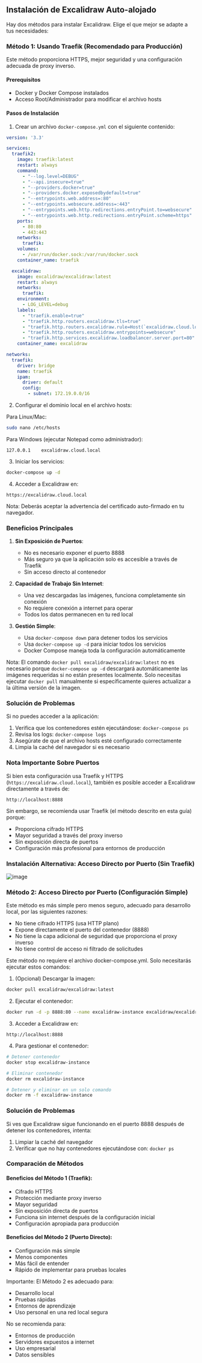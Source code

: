 ## Instalación de Excalidraw Auto-alojado

Hay dos métodos para instalar Excalidraw. Elige el que mejor se adapte a tus necesidades:

### Método 1: Usando Traefik (Recomendado para Producción)
Este método proporciona HTTPS, mejor seguridad y una configuración adecuada de proxy inverso.

#### Prerequisitos
- Docker y Docker Compose instalados
- Acceso Root/Administrador para modificar el archivo hosts

#### Pasos de Instalación

1. Crear un archivo `docker-compose.yml` con el siguiente contenido:
```yaml
version: '3.3'

services:
  traefik2:
    image: traefik:latest
    restart: always
    command:
      - "--log.level=DEBUG"
      - "--api.insecure=true"
      - "--providers.docker=true"
      - "--providers.docker.exposedbydefault=true"
      - "--entrypoints.web.address=:80"
      - "--entrypoints.websecure.address=:443"
      - "--entrypoints.web.http.redirections.entryPoint.to=websecure"
      - "--entrypoints.web.http.redirections.entryPoint.scheme=https"
    ports:
      - 80:80
      - 443:443
    networks:
      traefik:        
    volumes:
      - /var/run/docker.sock:/var/run/docker.sock
    container_name: traefik

  excalidraw:
    image: excalidraw/excalidraw:latest
    restart: always
    networks:
      traefik:
    environment:
      - LOG_LEVEL=debug
    labels:
      - "traefik.enable=true"
      - "traefik.http.routers.excalidraw.tls=true"
      - "traefik.http.routers.excalidraw.rule=Host(`excalidraw.cloud.local`)"
      - "traefik.http.routers.excalidraw.entrypoints=websecure"
      - "traefik.http.services.excalidraw.loadbalancer.server.port=80"
    container_name: excalidraw

networks:
  traefik:
    driver: bridge
    name: traefik
    ipam:
      driver: default
      config:
        - subnet: 172.19.0.0/16
```

2. Configurar el dominio local en el archivo hosts:

Para Linux/Mac:
```bash
sudo nano /etc/hosts
```

Para Windows (ejecutar Notepad como administrador):
```
127.0.0.1    excalidraw.cloud.local
```

3. Iniciar los servicios:
```bash
docker-compose up -d
```

4. Acceder a Excalidraw en:
```
https://excalidraw.cloud.local
```

Nota: Deberás aceptar la advertencia del certificado auto-firmado en tu navegador.

### Beneficios Principales

1. **Sin Exposición de Puertos**: 
   - No es necesario exponer el puerto 8888
   - Más seguro ya que la aplicación solo es accesible a través de Traefik
   - Sin acceso directo al contenedor

2. **Capacidad de Trabajo Sin Internet**:
   - Una vez descargadas las imágenes, funciona completamente sin conexión
   - No requiere conexión a internet para operar
   - Todos los datos permanecen en tu red local

3. **Gestión Simple**:
   - Usa `docker-compose down` para detener todos los servicios
   - Usa `docker-compose up -d` para iniciar todos los servicios
   - Docker Compose maneja toda la configuración automáticamente

Nota: El comando `docker pull excalidraw/excalidraw:latest` no es necesario porque `docker-compose up -d` descargará automáticamente las imágenes requeridas si no están presentes localmente. Solo necesitas ejecutar `docker pull` manualmente si específicamente quieres actualizar a la última versión de la imagen.

### Solución de Problemas

Si no puedes acceder a la aplicación:
1. Verifica que los contenedores estén ejecutándose: `docker-compose ps`
2. Revisa los logs: `docker-compose logs`
3. Asegúrate de que el archivo hosts esté configurado correctamente
4. Limpia la caché del navegador si es necesario

### Nota Importante Sobre Puertos

Si bien esta configuración usa Traefik y HTTPS (`https://excalidraw.cloud.local`), también es posible acceder a Excalidraw directamente a través de:
```
http://localhost:8888
```

Sin embargo, se recomienda usar Traefik (el método descrito en esta guía) porque:
- Proporciona cifrado HTTPS
- Mayor seguridad a través del proxy inverso
- Sin exposición directa de puertos
- Configuración más profesional para entornos de producción


### Instalación Alternativa: Acceso Directo por Puerto (Sin Traefik)

![image](https://github.com/user-attachments/assets/a69f995c-3498-476d-8bf8-24bdd5b406bb)


### Método 2: Acceso Directo por Puerto (Configuración Simple)
Este método es más simple pero menos seguro, adecuado para desarrollo local, por las siguientes razones:
- No tiene cifrado HTTPS (usa HTTP plano)
- Expone directamente el puerto del contenedor (8888)
- No tiene la capa adicional de seguridad que proporciona el proxy inverso
- No tiene control de acceso ni filtrado de solicitudes

Este método no requiere el archivo docker-compose.yml. Solo necesitarás ejecutar estos comandos:

1. (Opcional) Descargar la imagen:
```bash
docker pull excalidraw/excalidraw:latest
```

2. Ejecutar el contenedor:
```bash
docker run -d -p 8888:80 --name excalidraw-instance excalidraw/excalidraw:latest
```

3. Acceder a Excalidraw en:
```
http://localhost:8888
```

4. Para gestionar el contenedor:
```bash
# Detener contenedor
docker stop excalidraw-instance

# Eliminar contenedor
docker rm excalidraw-instance

# Detener y eliminar en un solo comando
docker rm -f excalidraw-instance
```

### Solución de Problemas

Si ves que Excalidraw sigue funcionando en el puerto 8888 después de detener los contenedores, intenta:
1. Limpiar la caché del navegador
2. Verificar que no hay contenedores ejecutándose con: `docker ps`

### Comparación de Métodos

#### Beneficios del Método 1 (Traefik):
- Cifrado HTTPS
- Protección mediante proxy inverso
- Mayor seguridad
- Sin exposición directa de puertos
- Funciona sin internet después de la configuración inicial
- Configuración apropiada para producción

#### Beneficios del Método 2 (Puerto Directo):
- Configuración más simple
- Menos componentes
- Más fácil de entender
- Rápido de implementar para pruebas locales

Importante: El Método 2 es adecuado para:
- Desarrollo local
- Pruebas rápidas
- Entornos de aprendizaje
- Uso personal en una red local segura

No se recomienda para:
- Entornos de producción
- Servidores expuestos a internet
- Uso empresarial
- Datos sensibles

